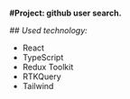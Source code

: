   **#Project: github user search.**

   *## Used technology:*
 * React
 * TypeScript
 * Redux Toolkit
 * RTKQuery
 * Tailwind
